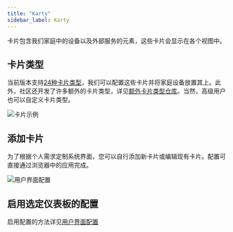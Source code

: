 ```yaml
---
title: "Karty"
sidebar_label: Karty
---
```


卡片包含我们家庭中的设备以及外部服务的元素，这些卡片会显示在各个视图中。

## 卡片类型

当前版本支持[24种卡片类型](https://www.home-assistant.io/lovelace/)，我们可以配置这些卡片并将家庭设备放置其上。此外，社区还开发了许多额外的卡片类型，详见[额外卡片类型仓库](https://github.com/custom-cards)。当然，高级用户也可以自定义卡片类型。

![卡片示例](/img/en/frontend/frontend-card-plant.png)

## 添加卡片

为了根据个人需求定制系统界面，您可以自行添加新卡片或编辑现有卡片。配置可直接通过浏览器中的应用完成。

![用户界面配置](/img/en/frontend/frontend-card-edit.png)

## 启用选定仪表板的配置

启用配置的方法详见[用户界面配置](/docs/ais_app_ui_config)